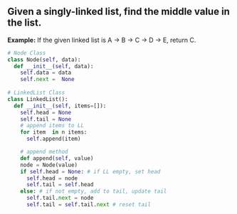 ## Given a singly-linked list, find the middle value in the list.
**Example:** If the given linked list is A → B → C → D → E, return C.

```python 
# Node Class 
class Node(self, data):
  def __init__(self, data):
    self.data = data 
    self.next =  None 
     
# LinkedList Class
class LinkedList():
  def __init__(self, items=[]):
    self.head = None 
    self.tail = None
    # append items to LL
    for item  in n items:
      self.append(item)

    # append method
    def append(self, value)
    node = Node(value)
    if self.head = None: # if LL empty, set head 
      self.head = node
      self.tail = self.head
    else: # if not empty, add to tail, update tail 
      self.tail.next = node
      self.tail = self.tail.next # reset tail

```